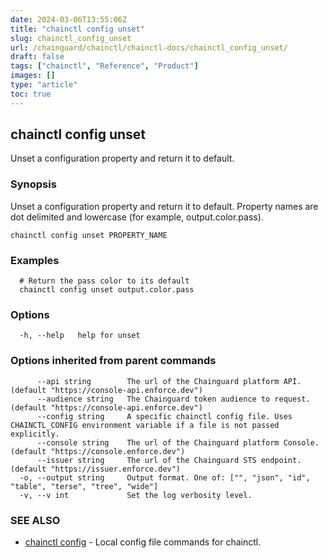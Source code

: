 ```yaml
---
date: 2024-03-06T13:55:06Z
title: "chainctl config unset"
slug: chainctl_config_unset
url: /chainguard/chainctl/chainctl-docs/chainctl_config_unset/
draft: false
tags: ["chainctl", "Reference", "Product"]
images: []
type: "article"
toc: true
---
```

## chainctl config unset

Unset a configuration property and return it to default.

### Synopsis

Unset a configuration property and return it to default. Property names are dot delimited and lowercase (for example, output.color.pass).

```
chainctl config unset PROPERTY_NAME
```

### Examples

```
  # Return the pass color to its default
  chainctl config unset output.color.pass
```

### Options

```
  -h, --help   help for unset
```

### Options inherited from parent commands

```
      --api string        The url of the Chainguard platform API. (default "https://console-api.enforce.dev")
      --audience string   The Chainguard token audience to request. (default "https://console-api.enforce.dev")
      --config string     A specific chainctl config file. Uses CHAINCTL_CONFIG environment variable if a file is not passed explicitly.
      --console string    The url of the Chainguard platform Console. (default "https://console.enforce.dev")
      --issuer string     The url of the Chainguard STS endpoint. (default "https://issuer.enforce.dev")
  -o, --output string     Output format. One of: ["", "json", "id", "table", "terse", "tree", "wide"]
  -v, --v int             Set the log verbosity level.
```

### SEE ALSO

* [chainctl config](/chainguard/chainctl/chainctl-docs/chainctl_config/)	 - Local config file commands for chainctl.

